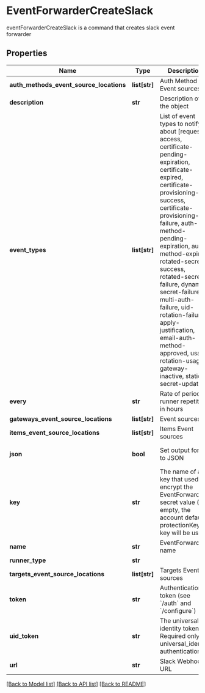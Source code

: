 # EventForwarderCreateSlack

eventForwarderCreateSlack is a command that creates slack event forwarder
## Properties
Name | Type | Description | Notes
------------ | ------------- | ------------- | -------------
**auth_methods_event_source_locations** | **list[str]** | Auth Method Event sources | [optional] 
**description** | **str** | Description of the object | [optional] 
**event_types** | **list[str]** | List of event types to notify about [request-access, certificate-pending-expiration, certificate-expired, certificate-provisioning-success, certificate-provisioning-failure, auth-method-pending-expiration, auth-method-expired, rotated-secret-success, rotated-secret-failure, dynamic-secret-failure, multi-auth-failure, uid-rotation-failure, apply-justification, email-auth-method-approved, usage, rotation-usage, gateway-inactive, static-secret-updated] | [optional] 
**every** | **str** | Rate of periodic runner repetition in hours | [optional] 
**gateways_event_source_locations** | **list[str]** | Event sources | 
**items_event_source_locations** | **list[str]** | Items Event sources | [optional] 
**json** | **bool** | Set output format to JSON | [optional] [default to False]
**key** | **str** | The name of a key that used to encrypt the EventForwarder secret value (if empty, the account default protectionKey key will be used) | [optional] 
**name** | **str** | EventForwarder name | 
**runner_type** | **str** |  | 
**targets_event_source_locations** | **list[str]** | Targets Event sources | [optional] 
**token** | **str** | Authentication token (see &#x60;/auth&#x60; and &#x60;/configure&#x60;) | [optional] 
**uid_token** | **str** | The universal identity token, Required only for universal_identity authentication | [optional] 
**url** | **str** | Slack Webhook URL | 

[[Back to Model list]](../README.md#documentation-for-models) [[Back to API list]](../README.md#documentation-for-api-endpoints) [[Back to README]](../README.md)


